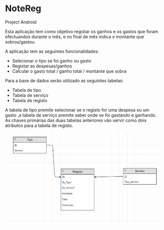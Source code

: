 # NoteReg
Project Android

Esta aplicação tem como objetivo registar os ganhos e os gastos que foram efectuandos durante o mês, e no final de mês indica o montante que sobrou/gastou.

A aplicação tem as seguintes funcionalidades:
 - Selecionar o tipo se foi ganho ou gasto
 - Registar as despesas/ganhos
 - Calcular o gasto total / ganho total / montante que sobra
 
Para a base de dados serão utilizado as seguintes tabelas:
 - Tabela de tipo
 - Tabela de serviço
 - Tabela de registo
 
 A tabela de tipo premite selecionar se o registo for uma despesa ou um gasto ,a tabela de serviço premite saber onde se foi gastando e ganhando.
As chaves primárias das duas tabelas anteriores vão servir como dois atributos para a tabela de registo.


![alt text](https://github.com/Mr-ChenG713/NoteReg/blob/master/Capturar.PNG)
